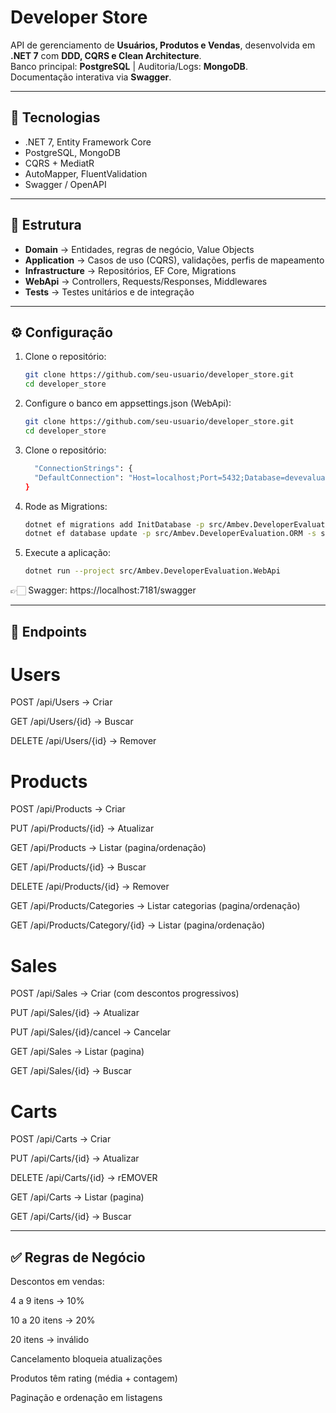 # Developer Store

API de gerenciamento de **Usuários, Produtos e Vendas**, desenvolvida em **.NET 7** com **DDD, CQRS e Clean Architecture**.  
Banco principal: **PostgreSQL** | Auditoria/Logs: **MongoDB**.  
Documentação interativa via **Swagger**.

---

## 🚀 Tecnologias
- .NET 7, Entity Framework Core  
- PostgreSQL, MongoDB  
- CQRS + MediatR  
- AutoMapper, FluentValidation  
- Swagger / OpenAPI  

---

## 📂 Estrutura
- **Domain** → Entidades, regras de negócio, Value Objects  
- **Application** → Casos de uso (CQRS), validações, perfis de mapeamento  
- **Infrastructure** → Repositórios, EF Core, Migrations  
- **WebApi** → Controllers, Requests/Responses, Middlewares  
- **Tests** → Testes unitários e de integração  

---

## ⚙️ Configuração
1. Clone o repositório:
   ```bash
   git clone https://github.com/seu-usuario/developer_store.git
   cd developer_store

1. Configure o banco em appsettings.json (WebApi):
   ```bash
   git clone https://github.com/seu-usuario/developer_store.git
   cd developer_store

2. Clone o repositório:
   ```bash
     "ConnectionStrings": {
     "DefaultConnection": "Host=localhost;Port=5432;Database=devevaluation;Username=postgres;Password=123456"
   }

3. Rode as Migrations:
   ```bash
   dotnet ef migrations add InitDatabase -p src/Ambev.DeveloperEvaluation.ORM -s src/Ambev.DeveloperEvaluation.WebApi
   dotnet ef database update -p src/Ambev.DeveloperEvaluation.ORM -s src/Ambev.DeveloperEvaluation.WebApi

4. Execute a aplicação:
   ```bash
   dotnet run --project src/Ambev.DeveloperEvaluation.WebApi

👉🏻 Swagger: https://localhost:7181/swagger

---

## 📖 Endpoints
# Users

POST /api/Users → Criar

GET /api/Users/{id} → Buscar

DELETE /api/Users/{id} → Remover

# Products

POST /api/Products → Criar

PUT /api/Products/{id} → Atualizar

GET /api/Products → Listar (pagina/ordenação)

GET /api/Products/{id} → Buscar

DELETE /api/Products/{id} → Remover

GET /api/Products/Categories → Listar categorias (pagina/ordenação)

GET /api/Products/Category/{id} → Listar (pagina/ordenação)

# Sales

POST /api/Sales → Criar (com descontos progressivos)

PUT /api/Sales/{id} → Atualizar

PUT /api/Sales/{id}/cancel → Cancelar

GET /api/Sales → Listar (pagina)

GET /api/Sales/{id} → Buscar

# Carts

POST /api/Carts → Criar 

PUT /api/Carts/{id} → Atualizar

DELETE /api/Carts/{id} → rEMOVER

GET /api/Carts → Listar (pagina)

GET /api/Carts/{id} → Buscar

---

## ✅ Regras de Negócio

Descontos em vendas:

4 a 9 itens → 10%

10 a 20 itens → 20%

20 itens → inválido

Cancelamento bloqueia atualizações

Produtos têm rating (média + contagem)

Paginação e ordenação em listagens
